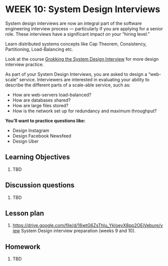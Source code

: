 # WEEK 10: System Design Interviews

System design interviews are now an integral part of the software engineering interview process — particularly if you are applying for a senior role. These interviews have a significant impact on your “hiring level.”

Learn distributed systems concepts like Cap Theorem, Consistency, Partitioning, Load-Balancing etc.

Look at the course [Grokking the System Design Interview](https://www.educative.io/collection/5668639101419520/5649050225344512) for more design interview practice.

As part of your System Design Interviews, you are asked to design a “web-scale” service. Interviewers are interested in evaluating your ability to describe the different parts of a scale-able service, such as:

* How are web-servers load-balanced?
* How are databases shared?
* How are large files stored?
* How is the network set up for redundancy and maximum throughput?

**You’ll want to practice questions like:**

* Design Instagram
* Design Facebook Newsfeed
* Design Uber

## Learning Objectives

1. TBD

## Discussion questions

1. TBD

## Lesson plan

1. <https://drive.google.com/file/d/16wtG6ZsThlu_YkloeyX8pp2OEjVebure/view> System Design interview preparation (weeks 9 and 10).

## Homework

1. TBD
